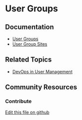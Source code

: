 # User Groups

## Documentation

* [User Groups](https://portal.liferay.dev/docs/7-2/user/-/knowledge_base/u/user-groups)
* [User Group Sites](https://portal.liferay.dev/docs/7-2/user/-/knowledge_base/u/user-group-sites)

## Related Topics

* [DevOps in User Management](https://learn.liferay.com/dxp/7.x/en/users-and-permissions/devops.html)


## Community Resources


### Contribute

[Edit this file on github](https://github.com/olafk/controlpanel-documentation-docs/blob/master/md/73en/com_liferay_user_groups_admin_web_portlet_UserGroupsAdminPortlet/edit_user_group.jsp.md)


